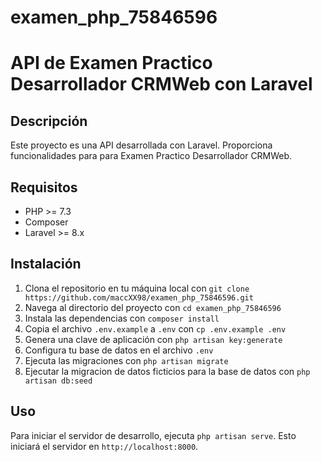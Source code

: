 # examen_php_75846596

# API de Examen Practico Desarrollador CRMWeb con Laravel

## Descripción

Este proyecto es una API desarrollada con Laravel. Proporciona funcionalidades para para Examen Practico Desarrollador CRMWeb.

## Requisitos

- PHP >= 7.3
- Composer
- Laravel >= 8.x

## Instalación

1. Clona el repositorio en tu máquina local con `git clone https://github.com/maccXX98/examen_php_75846596.git`
2. Navega al directorio del proyecto con `cd examen_php_75846596`
3. Instala las dependencias con `composer install`
4. Copia el archivo `.env.example` a `.env` con `cp .env.example .env`
5. Genera una clave de aplicación con `php artisan key:generate`
6. Configura tu base de datos en el archivo `.env`
7. Ejecuta las migraciones con `php artisan migrate`
8. Ejecutar la migracion de datos ficticios para la base de datos con `php artisan db:seed`

## Uso

Para iniciar el servidor de desarrollo, ejecuta `php artisan serve`. Esto iniciará el servidor en `http://localhost:8000`.
